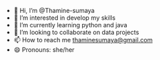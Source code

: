 - 👋 Hi, I’m @Thamine-sumaya
- 👀 I’m interested in develop my skills
- 🌱 I’m currently learning python and java
- 💞️ I’m looking to collaborate on data projects
- 📫 How to reach me thaminesumaya@gmail.com
- 😄 Pronouns: she/her

<!---
Thamine-sumaya/Thamine-sumaya is a ✨ special ✨ repository because its `README.md` (this file) appears on your GitHub profile.
You can click the Preview link to take a look at your changes.
--->
